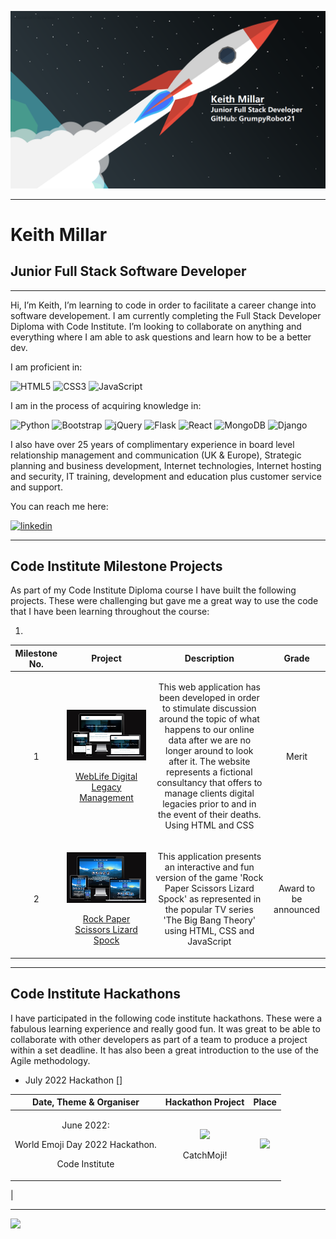![Banner Image](Linkedin-profil-banner.png)
***

# **Keith Millar**
## **Junior Full Stack Software Developer**
***

Hi, I’m Keith, I’m learning to code in order to facilitate a career change into software developement. I am currently completing the Full Stack Developer Diploma with Code Institute. I’m looking to collaborate on anything and everything where I am able to ask questions and learn how to be a better dev.

I am proficient in: 

![HTML5](https://img.shields.io/badge/HTML5-E34F26?style=for-the-badge&logo=html5&logoColor=white)
![CSS3](https://img.shields.io/badge/CSS3-1572B6?style=for-the-badge&logo=css3&logoColor=white)
![JavaScript](https://img.shields.io/badge/JavaScript-323330?style=for-the-badge&logo=javascript&logoColor=F7DF1E)

I am in the process of acquiring knowledge in:

![Python](https://img.shields.io/badge/python-3670A0?style=for-the-badge&logo=python&logoColor=ffdd54)
![Bootstrap](https://img.shields.io/badge/Bootstrap-563D7C?style=for-the-badge&logo=bootstrap&logoColor=white)
![jQuery](https://img.shields.io/badge/jQuery-0769AD?style=for-the-badge&logo=jquery&logoColor=white)
![Flask](https://img.shields.io/badge/flask-%23000.svg?style=for-the-badge&logo=flask&logoColor=white)
![React](https://img.shields.io/badge/react-%2320232a.svg?style=for-the-badge&logo=react&logoColor=%2361DAFB)
![MongoDB](https://img.shields.io/badge/MongoDB-4EA94B?style=for-the-badge&logo=mongodb&logoColor=white)
![Django](https://img.shields.io/badge/django-%23092E20.svg?style=for-the-badge&logo=django&logoColor=white)


I also have over 25 years of complimentary experience in board level relationship management and communication (UK & Europe), Strategic planning and business development, Internet technologies, Internet hosting and security, IT training, development and education plus customer service and support. 

You can reach me here: 

[<img src='https://img.shields.io/badge/LinkedIn-0077B5?style=for-the-badge&logo=linkedin&logoColor=white' alt='linkedin'>](https://www.linkedin.com/in/kmillar/)
***
## **Code Institute Milestone Projects**

As part of my Code Institute Diploma course I have built the following projects. These were challenging but gave me a great way to use the code that I have been learning throughout the course:

1. 

| Milestone No.   | Project | Description | Grade | 
| :-----------: | :-----------: | :-----------: | :-----------: |
| 1 | <p><a href="https://github.com/GrumpyRobot21/WebLife---Portfolio-Project-1---HTML-CSS-Essentials"><img src="https://github.com/GrumpyRobot21/WebLife---Portfolio-Project-1---HTML-CSS-Essentials/blob/main/assets/images/WebLife-screencap.png"></a></p><p>[WebLife Digital Legacy Management](https://grumpyrobot21.github.io/WebLife---Portfolio-Project-1---HTML-CSS-Essentials/)</p> | <p>This web application has been developed in order to stimulate discussion around the topic of what happens to our online data after we are no longer around to look after it. The website represents a fictional consultancy that offers to manage clients digital legacies prior to and in the event of their deaths. Using HTML and CSS| Merit |
| 2 | <p><a href="https://github.com/GrumpyRobot21/Rock-Paper-Scissors-Lizard-Spock---Portfolio-Project-2---JavaScript-Essentials"><img src="https://github.com/GrumpyRobot21/Rock-Paper-Scissors-Lizard-Spock---Portfolio-Project-2---JavaScript-Essentials/blob/main/assets/images/responsivescreen.png"></a></p><p>[Rock Paper Scissors Lizard Spock](https://grumpyrobot21.github.io/Rock-Paper-Scissors-Lizard-Spock---Portfolio-Project-2---JavaScript-Essentials/)</p> | <p>This application presents an interactive and fun version of the game 'Rock Paper Scissors Lizard Spock' as represented in the popular TV series 'The Big Bang Theory' using HTML, CSS and JavaScript | Award to be announced |

***
## **Code Institute Hackathons**

I have participated in the following code institute hackathons. These were a fabulous learning experience and really good fun. It was great to be able to collaborate with other developers as part of a team to produce a project within a set deadline. It has also been a great introduction to the use of the Agile methodology.

- July 2022 Hackathon []

| Date, Theme & Organiser   | Hackathon Project | Place |
| :--------: | :-----------: | :--------------: |
| <p>June 2022:</p><p>World Emoji Day 2022 Hackathon.</p><p>Code Institute</p> | <p><a href="https://github.com/GrumpyRobot21/Catchmoji"><img src="https://github.com/GrumpyRobot21/Catchmoji/blob/main/assets/images/project-screenshot.png" width=800px></a></p><p>CatchMoji!</p>| <a href="https://api.eu.badgr.io/public/assertions/6xvdaYeuTyuULGuBRkvsPg"><img src="https://api.eu.badgr.io/public/assertions/6xvdaYeuTyuULGuBRkvsPg/image"></a> |
|




***



![](https://komarev.com/ghpvc/?username=GrumpyRobot21&color=blue&style=plastic&label=PROFILE+VIEWS)



